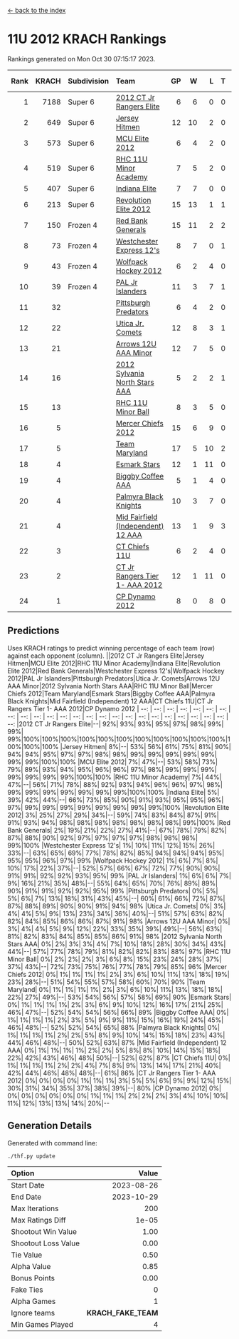 [<- back to the index](readme.md)
# 11U 2012 KRACH Rankings
Rankings generated on Mon Oct 30 07:15:17 2023.

Rank|KRACH|Subdivision|Team|GP|W|L|T|OTW|OTL|SoS|Exp Wins|Win Diff
---:|---:|:---|:---|---:|---:|---:|---:|---:|---:|---:|---:|---:
1|7188|Super 6|[2012 CT Jr Rangers Elite](https://gamesheetstats.com/seasons/3664/teams/140909/schedule)|6|6|0|0|0|0|180|6.8|-0.0
2|649|Super 6|[Jersey Hitmen](https://gamesheetstats.com/seasons/3664/teams/140915/schedule)|12|10|2|0|0|0|659|10.8|-0.0
3|573|Super 6|[MCU Elite 2012](https://gamesheetstats.com/seasons/3664/teams/140908/schedule)|6|4|2|0|2|0|346|4.8|-0.0
4|519|Super 6|[RHC 11U Minor Academy](https://gamesheetstats.com/seasons/3664/teams/140913/schedule)|7|5|2|0|0|1|1054|5.8|-0.0
5|407|Super 6|[Indiana Elite](https://gamesheetstats.com/seasons/3664/teams/144355/schedule)|7|7|0|0|0|0|8|7.9|0.0
6|213|Super 6|[Revolution Elite 2012](https://gamesheetstats.com/seasons/3664/teams/140924/schedule)|15|13|1|1|1|0|31|14.4|0.0
7|150|Frozen 4|[Red Bank Generals](https://gamesheetstats.com/seasons/3664/teams/140916/schedule)|15|11|2|2|2|0|80|12.9|0.0
8|73|Frozen 4|[Westchester Express 12's](https://gamesheetstats.com/seasons/3664/teams/140919/schedule)|8|7|0|1|1|0|6|8.4|0.0
9|43|Frozen 4|[Wolfpack Hockey 2012](https://gamesheetstats.com/seasons/3664/teams/140914/schedule)|6|2|4|0|0|1|316|2.8|-0.0
10|39|Frozen 4|[PAL Jr Islanders](https://gamesheetstats.com/seasons/3664/teams/140921/schedule)|11|3|7|1|0|2|1338|4.4|0.0
11|32||[Pittsburgh Predators](https://gamesheetstats.com/seasons/3664/teams/140925/schedule)|6|4|2|0|0|1|46|4.9|0.0
12|22||[Utica Jr. Comets](https://gamesheetstats.com/seasons/3664/teams/140923/schedule)|12|8|3|1|2|0|27|9.4|0.0
13|21||[Arrows 12U AAA Minor](https://gamesheetstats.com/seasons/3664/teams/140920/schedule)|12|7|5|0|1|0|76|7.9|0.0
14|16||[2012 Sylvania North Stars AAA](https://gamesheetstats.com/seasons/3664/teams/162461/schedule)|5|2|2|1|0|0|138|3.4|0.0
15|13||[RHC 11U Minor Ball](https://gamesheetstats.com/seasons/3664/teams/140917/schedule)|8|3|5|0|0|0|57|3.9|0.0
16|5||[Mercer Chiefs 2012](https://gamesheetstats.com/seasons/3664/teams/140918/schedule)|15|6|9|0|0|1|27|6.9|0.0
17|5||[Team Maryland](https://gamesheetstats.com/seasons/3664/teams/140928/schedule)|17|5|10|2|0|0|829|6.9|0.0
18|4||[Esmark Stars](https://gamesheetstats.com/seasons/3664/teams/140926/schedule)|12|1|11|0|0|0|269|1.9|0.0
19|4||[Biggby Coffee AAA](https://gamesheetstats.com/seasons/3664/teams/144354/schedule)|5|1|4|0|0|0|140|1.9|0.0
20|4||[Palmyra Black Knights](https://gamesheetstats.com/seasons/3664/teams/140927/schedule)|10|3|7|0|0|0|50|3.9|0.0
21|4||[Mid Fairfield (Independent) 12 AAA](https://gamesheetstats.com/seasons/3664/teams/140910/schedule)|13|1|9|3|0|2|86|3.4|0.0
22|3||[CT Chiefs 11U](https://gamesheetstats.com/seasons/3664/teams/140912/schedule)|6|2|4|0|0|1|10|2.9|0.0
23|2||[CT Jr Rangers Tier 1- AAA 2012](https://gamesheetstats.com/seasons/3664/teams/140911/schedule)|12|1|11|0|0|0|100|1.9|0.0
24|1||[CP Dynamo 2012](https://gamesheetstats.com/seasons/3664/teams/140922/schedule)|8|0|8|0|0|0|155|0.9|0.0

## Predictions
Uses KRACH ratings to predict winning percentage of each team (row) against each opponent (column).
||2012 CT Jr Rangers Elite|Jersey Hitmen|MCU Elite 2012|RHC 11U Minor Academy|Indiana Elite|Revolution Elite 2012|Red Bank Generals|Westchester Express 12's|Wolfpack Hockey 2012|PAL Jr Islanders|Pittsburgh Predators|Utica Jr. Comets|Arrows 12U AAA Minor|2012 Sylvania North Stars AAA|RHC 11U Minor Ball|Mercer Chiefs 2012|Team Maryland|Esmark Stars|Biggby Coffee AAA|Palmyra Black Knights|Mid Fairfield (Independent) 12 AAA|CT Chiefs 11U|CT Jr Rangers Tier 1- AAA 2012|CP Dynamo 2012
| --: | --: | --: | --: | --: | --: | --: | --: | --: | --: | --: | --: | --: | --: | --: | --: | --: | --: | --: | --: | --: | --: | --: | --: | --: 
|2012 CT Jr Rangers Elite|--| 92%| 93%| 93%| 95%| 97%| 98%| 99%| 99%| 99%|100%|100%|100%|100%|100%|100%|100%|100%|100%|100%|100%|100%|100%|100%
|Jersey Hitmen|  8%|--| 53%| 56%| 61%| 75%| 81%| 90%| 94%| 94%| 95%| 97%| 97%| 98%| 98%| 99%| 99%| 99%| 99%| 99%| 99%| 99%|100%|100%
|MCU Elite 2012|  7%| 47%|--| 53%| 58%| 73%| 79%| 89%| 93%| 94%| 95%| 96%| 96%| 97%| 98%| 99%| 99%| 99%| 99%| 99%| 99%| 99%|100%|100%
|RHC 11U Minor Academy|  7%| 44%| 47%|--| 56%| 71%| 78%| 88%| 92%| 93%| 94%| 96%| 96%| 97%| 98%| 99%| 99%| 99%| 99%| 99%| 99%| 99%|100%|100%
|Indiana Elite|  5%| 39%| 42%| 44%|--| 66%| 73%| 85%| 90%| 91%| 93%| 95%| 95%| 96%| 97%| 99%| 99%| 99%| 99%| 99%| 99%| 99%| 99%|100%
|Revolution Elite 2012|  3%| 25%| 27%| 29%| 34%|--| 59%| 74%| 83%| 84%| 87%| 91%| 91%| 93%| 94%| 98%| 98%| 98%| 98%| 98%| 98%| 98%| 99%|100%
|Red Bank Generals|  2%| 19%| 21%| 22%| 27%| 41%|--| 67%| 78%| 79%| 82%| 87%| 88%| 90%| 92%| 97%| 97%| 97%| 97%| 98%| 98%| 98%| 99%|100%
|Westchester Express 12's|  1%| 10%| 11%| 12%| 15%| 26%| 33%|--| 63%| 65%| 69%| 77%| 78%| 82%| 85%| 94%| 94%| 94%| 95%| 95%| 95%| 96%| 97%| 99%
|Wolfpack Hockey 2012|  1%|  6%|  7%|  8%| 10%| 17%| 22%| 37%|--| 52%| 57%| 66%| 67%| 72%| 77%| 90%| 90%| 91%| 91%| 92%| 92%| 93%| 95%| 99%
|PAL Jr Islanders|  1%|  6%|  6%|  7%|  9%| 16%| 21%| 35%| 48%|--| 55%| 64%| 65%| 70%| 76%| 89%| 89%| 90%| 91%| 91%| 92%| 92%| 95%| 99%
|Pittsburgh Predators|  0%|  5%|  5%|  6%|  7%| 13%| 18%| 31%| 43%| 45%|--| 60%| 61%| 66%| 72%| 87%| 87%| 88%| 89%| 90%| 90%| 91%| 94%| 98%
|Utica Jr. Comets|  0%|  3%|  4%|  4%|  5%|  9%| 13%| 23%| 34%| 36%| 40%|--| 51%| 57%| 63%| 82%| 82%| 84%| 85%| 86%| 86%| 87%| 91%| 98%
|Arrows 12U AAA Minor|  0%|  3%|  4%|  4%|  5%|  9%| 12%| 22%| 33%| 35%| 39%| 49%|--| 56%| 63%| 81%| 82%| 83%| 84%| 85%| 85%| 86%| 91%| 98%
|2012 Sylvania North Stars AAA|  0%|  2%|  3%|  3%|  4%|  7%| 10%| 18%| 28%| 30%| 34%| 43%| 44%|--| 57%| 77%| 78%| 79%| 81%| 82%| 82%| 83%| 88%| 97%
|RHC 11U Minor Ball|  0%|  2%|  2%|  2%|  3%|  6%|  8%| 15%| 23%| 24%| 28%| 37%| 37%| 43%|--| 72%| 73%| 75%| 76%| 77%| 78%| 79%| 85%| 96%
|Mercer Chiefs 2012|  0%|  1%|  1%|  1%|  1%|  2%|  3%|  6%| 10%| 11%| 13%| 18%| 19%| 23%| 28%|--| 51%| 54%| 55%| 57%| 58%| 60%| 70%| 90%
|Team Maryland|  0%|  1%|  1%|  1%|  1%|  2%|  3%|  6%| 10%| 11%| 13%| 18%| 18%| 22%| 27%| 49%|--| 53%| 54%| 56%| 57%| 58%| 69%| 90%
|Esmark Stars|  0%|  1%|  1%|  1%|  1%|  2%|  3%|  6%|  9%| 10%| 12%| 16%| 17%| 21%| 25%| 46%| 47%|--| 52%| 54%| 54%| 56%| 66%| 89%
|Biggby Coffee AAA|  0%|  1%|  1%|  1%|  1%|  2%|  3%|  5%|  9%|  9%| 11%| 15%| 16%| 19%| 24%| 45%| 46%| 48%|--| 52%| 52%| 54%| 65%| 88%
|Palmyra Black Knights|  0%|  1%|  1%|  1%|  1%|  2%|  2%|  5%|  8%|  9%| 10%| 14%| 15%| 18%| 23%| 43%| 44%| 46%| 48%|--| 50%| 52%| 63%| 87%
|Mid Fairfield (Independent) 12 AAA|  0%|  1%|  1%|  1%|  1%|  2%|  2%|  5%|  8%|  8%| 10%| 14%| 15%| 18%| 22%| 42%| 43%| 46%| 48%| 50%|--| 52%| 62%| 87%
|CT Chiefs 11U|  0%|  1%|  1%|  1%|  1%|  2%|  2%|  4%|  7%|  8%|  9%| 13%| 14%| 17%| 21%| 40%| 42%| 44%| 46%| 48%| 48%|--| 61%| 86%
|CT Jr Rangers Tier 1- AAA 2012|  0%|  0%|  0%|  0%|  1%|  1%|  1%|  3%|  5%|  5%|  6%|  9%|  9%| 12%| 15%| 30%| 31%| 34%| 35%| 37%| 38%| 39%|--| 80%
|CP Dynamo 2012|  0%|  0%|  0%|  0%|  0%|  0%|  0%|  1%|  1%|  1%|  2%|  2%|  2%|  3%|  4%| 10%| 10%| 11%| 12%| 13%| 13%| 14%| 20%|--

## Generation Details

Generated with command line:
```
./thf.py update
```

| Option | Value |
| :----- | ----: |
| Start Date | 2023-08-26 |
| End Date | 2023-10-29 |
| Max Iterations | 200 |
| Max Ratings Diff | 1e-05 |
| Shootout Win Value | 1.00 |
| Shootout Loss Value | 0.00 |
| Tie Value | 0.50 |
| Alpha Value | 0.85 |
| Bonus Points | 0.00 |
| Fake Ties | 0 |
| Alpha Games | 1 |
| Ignore teams | __KRACH_FAKE_TEAM__ |
| Min Games Played | 4 |


